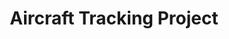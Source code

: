 ---
layout: category
title: Aircraft Tracking Project
category_name: aircraft
permalink: "/project/aircraft"
description: >
  This level 300 project walks you through creating an
  entire message driven application with multiple data
  services and configuring it securely on top of Kubernetes
  so you can track live aircraft worldwide with multiple
  Raspberry Pi groundstations.
---